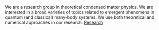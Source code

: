 We are a research group in theoretical condensed matter physics. We are interested in a broad varieties of topics related to emergent phenomena in quantum (and classical) many-body systems. We use both theoretical and numerical approaches in our research.
[Research](/Research.md)
